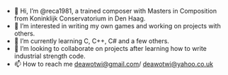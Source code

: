 - 👋 Hi, I’m @reca1981, a trained composer with Masters in Composition from Koninklijk Conservatorium in Den Haag.
- 👀 I’m interested in writing my own games and working on projects with others.
- 🌱 I’m currently learning C, C++, C# and a few others.
- 💞️ I’m looking to collaborate on projects after learning how to write industrial strength code.
- 📫 How to reach me deawotwi@gmail.com/ deawotwi@yahoo.co.uk

<!---
reca1981/reca1981 is a ✨ special ✨ repository because its `README.md` (this file) appears on your GitHub profile.
You can click the Preview link to take a look at your changes.
--->
